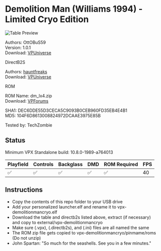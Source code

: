 # Demolition Man (Williams 1994) - Limited Cryo Edition

![Table Preview](https://vpuniverse.com/screenshots/monthly_2024_07/DemolitionManLCE-Playfield.jpg.13dbfe2977de0c3e1ce4c11ac19ecc86.jpg)

Authors: OttOBuS59   
Version: 1.0.1  
Download: [VPUniverse](https://vpuniverse.com/files/file/20903-demolition-man-williams-1994-limited-cryo-edition-ottopinball-mod/)

DirectB2S

Authors: [hauntfreaks](https://vpuniverse.com/profile/5216-hauntfreaks/)  
Download: [VPUniverse](https://vpuniverse.com/files/file/12716-demolition-man-williams-1994-b2s-with-full-dmd/)

ROM

ROM Name: dm_lx4.zip  
Download: [VPForums](https://www.vpforums.org/index.php?app=downloads&showfile=1307)  

SHA1: DEC6DDE55D3CECA5C9093B0CEB960FD35EB4E4B1  
MD5:  104F6D8613008824972DCAAE3975E85B 

Tested by: TechZombie

## Status 

Minimum VPX Standalone build: 10.8.0-1989-a764013

| Playfield | Controls | Backglass | DMD | ROM Required | FPS | 
|-----------|----------|-----------|-----|--------------|-----|
| :white_check_mark: | :white_check_mark: | :white_check_mark: | :white_check_mark: | :white_check_mark: | 40 |

## Instructions

- Copy the contents of this repo folder to your USB drive
- Add your personalized launcher.elf and rename it to vpx-demolitionmancryo.elf
- Download the table and directb2s listed above, extract (if necessary) and copy to external/vpx-demolitionmancryo
- Make sure (.vpx), (.directb2s), and (.ini) files are all named the same
- The ROM zip file gets copied to vpx-demolitionmancryo/pinmame/roms (Do not unzip)
- John Spartan: "So much for the seashells. See you in a few minutes."
